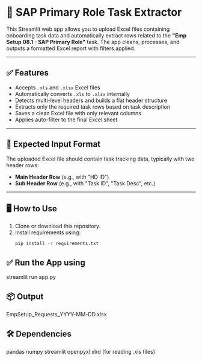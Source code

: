 # 🧾 SAP Primary Role Task Extractor

This Streamlit web app allows you to upload Excel files containing onboarding task data and automatically extract rows related to the **"Emp Setup 08.1 - SAP Primary Role"** task. The app cleans, processes, and outputs a formatted Excel report with filters applied.

---

## ✅ Features

- Accepts `.xls` and `.xlsx` Excel files
- Automatically converts `.xls` to `.xlsx` internally
- Detects multi-level headers and builds a flat header structure
- Extracts only the required task rows based on task description
- Saves a clean Excel file with only relevant columns
- Applies auto-filter to the final Excel sheet

---

## 📁 Expected Input Format

The uploaded Excel file should contain task tracking data, typically with two header rows:
- **Main Header Row** (e.g., with "HD ID")
- **Sub Header Row** (e.g., with "Task ID", "Task Desc", etc.)

---

## 🖥 How to Use

1. Clone or download this repository.
2. Install requirements using:
   ```bash
   pip install -r requirements.txt


## ✅ Run the App using

streamlit run app.py


## 📦 Output

EmpSetup_Requests_YYYY-MM-DD.xlsx


## 🛠 Dependencies
pandas
numpy
streamlit
openpyxl
xlrd (for reading .xls files)
